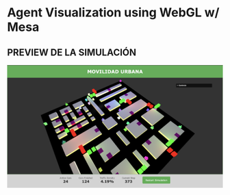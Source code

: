 # Agent Visualization using WebGL w/ Mesa

## PREVIEW DE LA SIMULACIÓN
![PREVIEW DE LA SIMULACIÓN](public/movilidad_urbana.png)